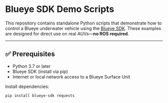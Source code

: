 # Blueye SDK Demo Scripts

This repository contains standalone Python scripts that demonstrate how to control a Blueye underwater vehicle using the [Blueye SDK](https://github.com/BluEye-Robotics/blueye.sdk). These examples are designed for direct use on real AUVs—**no ROS required**.

---

## ✅ Prerequisites

- Python 3.7 or later
- Blueye SDK (install via pip)
- Internet or local network access to a Blueye Surface Unit

Install dependencies:

```bash
pip install blueye-sdk requests
```
